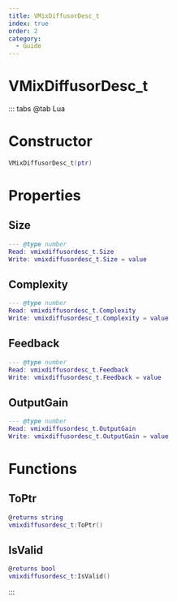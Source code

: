 ```yaml
---
title: VMixDiffusorDesc_t
index: true
order: 2
category:
  - Guide
---
```


# VMixDiffusorDesc_t

::: tabs
@tab Lua
# Constructor
```lua
VMixDiffusorDesc_t(ptr)
```
# Properties
## Size 
```lua
--- @type number
Read: vmixdiffusordesc_t.Size
Write: vmixdiffusordesc_t.Size = value
```
## Complexity 
```lua
--- @type number
Read: vmixdiffusordesc_t.Complexity
Write: vmixdiffusordesc_t.Complexity = value
```
## Feedback 
```lua
--- @type number
Read: vmixdiffusordesc_t.Feedback
Write: vmixdiffusordesc_t.Feedback = value
```
## OutputGain 
```lua
--- @type number
Read: vmixdiffusordesc_t.OutputGain
Write: vmixdiffusordesc_t.OutputGain = value
```
# Functions
## ToPtr
```lua
@returns string
vmixdiffusordesc_t:ToPtr()
```
## IsValid
```lua
@returns bool
vmixdiffusordesc_t:IsValid()
```

:::